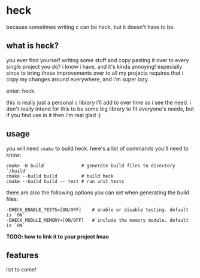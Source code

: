 # heck

because sometimes writing c can be heck, but it doesn't have to be.

## what is heck?

you ever find yourself writing some stuff and copy pasting it over to every single project you do? i know i have, and
it's kinda annoying! especially since to bring those improvements over to all my projects requires that i copy my
changes around everywhere, and i'm super lazy.

enter: heck.

this is really just a personal c library i'll add to over time as i see the need. i don't really intend for this to be
some big library to fit everyone's needs, but if you find use in it then i'm real glad :)

## usage

you will need `cmake` to build heck. here's a list of commands you'll need to know:
```
cmake -B build              # generate build files to directory `/build`
cmake --build build         # build heck
cmake --build build -- test # run unit tests
```

there are also the following options you can set when generating the build files:
```
-DHECK_ENABLE_TESTS=[ON/OFF]    # enable or disable testing. default is `ON`
-DHECK_MODULE_MEMORY=[ON/OFF]   # include the memory module. default is `ON`
```

**TODO: how to link it to your project lmao**

## features

list to come!

